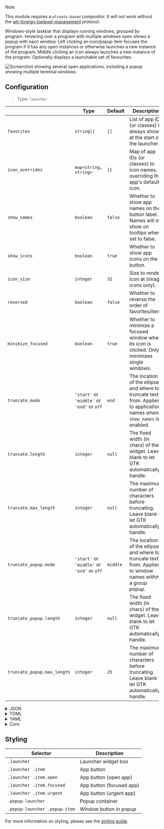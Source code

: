 > [!NOTE]
> This module requires a `wlroots-based` compositor. It will not work without the [wlr-foreign-toplevel-management](https://wayland.app/protocols/wlr-foreign-toplevel-management-unstable-v1) protocol.

Windows-style taskbar that displays running windows, grouped by program.
Hovering over a program with multiple windows open shows a popup with each window.
Left clicking an icon/popup item focuses the program if it has any open instances or otherwise launches a new instance of the program.
Middle clicking an icon always launches a new instance of the program.
Optionally displays a launchable set of favourites.

![Screenshot showing several open applications, including a popup showing multiple terminal windows.](https://f.jstanger.dev/github/ironbar/launcher.png)

## Configuration

> Type: `launcher`

|                             | Type                                        | Default  | Description                                                                                                              |
|-----------------------------|---------------------------------------------|----------|--------------------------------------------------------------------------------------------------------------------------|
| `favorites`                 | `string[]`                                  | `[]`     | List of app IDs (or classes) to always show at the start of the launcher.                                                |
| `icon_overrides`            | `map<string, string>`                       | `{}`     | Map of app IDs (or classes) to icon names, overriding the app's default icon.                                            |
| `show_names`                | `boolean`                                   | `false`  | Whether to show app names on the button label. Names will still show on tooltips when set to false.                      |
| `show_icons`                | `boolean`                                   | `true`   | Whether to show app icons on the button.                                                                                 |
| `icon_size`                 | `integer`                                   | `32`     | Size to render icon at (image icons only).                                                                               |
| `reversed`                  | `boolean`                                   | `false`  | Whether to reverse the order of favorites/items                                                                          |
| `minimize_focused`   | `boolean`  | `true`  | Whether to minimize a focused window when its icon is clicked. Only minimizes single windows.       |
| `truncate.mode`             | `'start'` or `'middle'` or `'end'` or `off` | `end`    | The location of the ellipses and where to truncate text from. Applies to application names when `show_names` is enabled. |
| `truncate.length`           | `integer`                                   | `null`   | The fixed width (in chars) of the widget. Leave blank to let GTK automatically handle.                                   |
| `truncate.max_length`       | `integer`                                   | `null`   | The maximum number of characters before truncating. Leave blank to let GTK automatically handle.                         |
| `truncate_popup.mode`       | `'start'` or `'middle'` or `'end'` or `off` | `middle` | The location of the ellipses and where to truncate text from. Applies to window names within a group popup.              |
| `truncate_popup.length`     | `integer`                                   | `null`   | The fixed width (in chars) of the widget. Leave blank to let GTK automatically handle.                                   |
| `truncate_popup.max_length` | `integer`                                   | `25`     | The maximum number of characters before truncating. Leave blank to let GTK automatically handle.                         |


<details>
<summary>JSON</summary>

```json
{
  "start": [
    {
      "type": "launcher",
      "favourites": [
        "firefox",
        "discord"
      ],
      "show_names": false,
      "show_icons": true,
      "reversed": false
    }
  ]
}


```

</details>

<details>
<summary>TOML</summary>

```toml
[[start]]
type = "launcher"
favorites = ["firefox", "discord"]
show_names = false
show_icons = true
reversed = false
```

</details>

<details>
<summary>YAML</summary>

```yaml
start:
  - type: "launcher"
    favorites:
      - firefox
      - discord
    show_names: false
    show_icons: true
    reversed: false
```

</details>

<details>
<summary>Corn</summary>

```corn
{
  start = [
    {
      type = "launcher"
      favorites = [ "firefox" "discord" ]
      show_names = false
      show_icons = true
      reversed = false
    }
  ]
}
```

</details>

## Styling

| Selector                      | Description              |
|-------------------------------|--------------------------|
| `.launcher`                   | Launcher widget box      |
| `.launcher .item`             | App button               |
| `.launcher .item.open`        | App button (open app)    |
| `.launcher .item.focused`     | App button (focused app) |
| `.launcher .item.urgent`      | App button (urgent app)  |
| `.popup-launcher`             | Popup container          |
| `.popup-launcher .popup-item` | Window button in popup   |

For more information on styling, please see the [styling guide](styling-guide).
